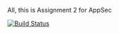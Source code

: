  All, this is Assignment 2 for AppSec

[![Build Status](https://travis-ci.org/manizzle/AppSecAssignment2.svg?branch=master)](https://travis-ci.org/manizzle/AppSecAssignment2)

